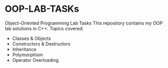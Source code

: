 # OOP-LAB-TASKs
Object-Oriented Programming Lab Tasks
This repository contains my OOP lab solutions in C++.
Topics covered:
- Classes & Objects
- Constructors & Destructors
- Inheritance
- Polymorphism
- Operator Overloading
